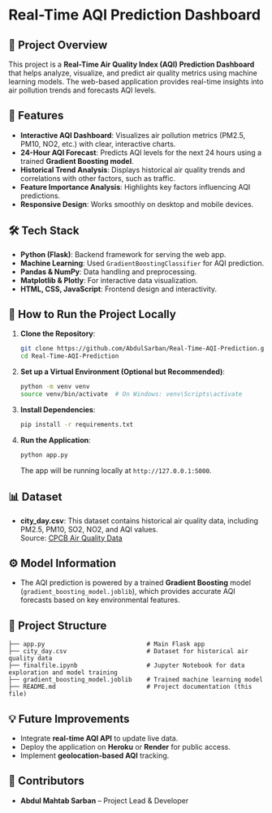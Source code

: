 
# Real-Time AQI Prediction Dashboard  

## 📌 Project Overview  
This project is a **Real-Time Air Quality Index (AQI) Prediction Dashboard** that helps analyze, visualize, and predict air quality metrics using machine learning models. The web-based application provides real-time insights into air pollution trends and forecasts AQI levels.

## 🌟 Features  
- **Interactive AQI Dashboard**: Visualizes air pollution metrics (PM2.5, PM10, NO2, etc.) with clear, interactive charts.  
- **24-Hour AQI Forecast**: Predicts AQI levels for the next 24 hours using a trained **Gradient Boosting model**.  
- **Historical Trend Analysis**: Displays historical air quality trends and correlations with other factors, such as traffic.  
- **Feature Importance Analysis**: Highlights key factors influencing AQI predictions.  
- **Responsive Design**: Works smoothly on desktop and mobile devices.  

## 🛠️ Tech Stack  
- **Python (Flask)**: Backend framework for serving the web app.  
- **Machine Learning**: Used `GradientBoostingClassifier` for AQI prediction.  
- **Pandas & NumPy**: Data handling and preprocessing.  
- **Matplotlib & Plotly**: For interactive data visualization.  
- **HTML, CSS, JavaScript**: Frontend design and interactivity.

## 🚀 How to Run the Project Locally  

1. **Clone the Repository**:  
   ```bash  
   git clone https://github.com/AbdulSarban/Real-Time-AQI-Prediction.git  
   cd Real-Time-AQI-Prediction  
   ```  

2. **Set up a Virtual Environment (Optional but Recommended)**:  
   ```bash  
   python -m venv venv  
   source venv/bin/activate  # On Windows: venv\Scripts\activate  
   ```  

3. **Install Dependencies**:  
   ```bash  
   pip install -r requirements.txt  
   ```  

4. **Run the Application**:  
   ```bash  
   python app.py  
   ```  
   The app will be running locally at `http://127.0.0.1:5000`.

## 📊 Dataset  
- **city_day.csv**: This dataset contains historical air quality data, including PM2.5, PM10, SO2, NO2, and AQI values.  
  Source: [CPCB Air Quality Data](https://www.cpcb.nic.in/)

## ⚙️ Model Information  
- The AQI prediction is powered by a trained **Gradient Boosting** model (`gradient_boosting_model.joblib`), which provides accurate AQI forecasts based on key environmental features.

## 📖 Project Structure  
```
├── app.py                            # Main Flask app  
├── city_day.csv                      # Dataset for historical air quality data  
├── finalfile.ipynb                   # Jupyter Notebook for data exploration and model training  
├── gradient_boosting_model.joblib    # Trained machine learning model  
├── README.md                         # Project documentation (this file)  
```

## 💡 Future Improvements  
- Integrate **real-time AQI API** to update live data.  
- Deploy the application on **Heroku** or **Render** for public access.  
- Implement **geolocation-based AQI** tracking.

## 🙌 Contributors  
- **Abdul Mahtab Sarban** – Project Lead & Developer  

